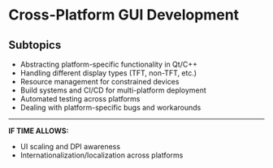 # Cross-Platform GUI Development

## Subtopics
- Abstracting platform-specific functionality in Qt/C++
- Handling different display types (TFT, non-TFT, etc.)
- Resource management for constrained devices
- Build systems and CI/CD for multi-platform deployment
- Automated testing across platforms
- Dealing with platform-specific bugs and workarounds

---
**IF TIME ALLOWS:**  
- UI scaling and DPI awareness
- Internationalization/localization across platforms 